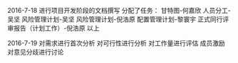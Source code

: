 2016-7-18
进行项目开发阶段的文档撰写
分配了任务：
甘特图-何嘉欣
人员分工-吴坚
风险管理计划-吴坚
风险管理计划-倪浩原
配置管理计划-黎寰宇
正式同行评审报告（计划工作）-倪浩原
以上

2016-7-19
对需求进行首次分析
对可行性进行分析
对工作量进行评估
成员激励
对意见分歧进行讨论